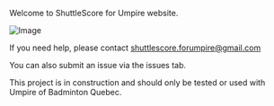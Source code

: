 Welcome to ShuttleScore for Umpire website.

![Image]()

If you need help, please contact shuttlescore.forumpire@gmail.com

You can also submit an issue via the issues tab.

This project is in construction and should only be tested or used with Umpire of Badminton Quebec.
